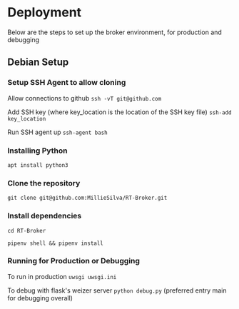 # Deployment

Below are the steps to set up the broker environment, for production and debugging


## Debian Setup
### Setup SSH Agent to allow cloning
Allow connections to github
`ssh -vT git@github.com`

Add SSH key (where key_location is the location of the SSH key file)
`ssh-add key_location`

Run SSH agent up
`ssh-agent bash`

### Installing Python
`apt install python3`

### Clone the repository
`git clone git@github.com:MillieSilva/RT-Broker.git`

### Install dependencies
`cd RT-Broker`

`pipenv shell && pipenv install`

### Running for Production or Debugging
To run in production `uwsgi uwsgi.ini`

To debug with flask's weizer server `python debug.py` (preferred entry main for debugging overall)


